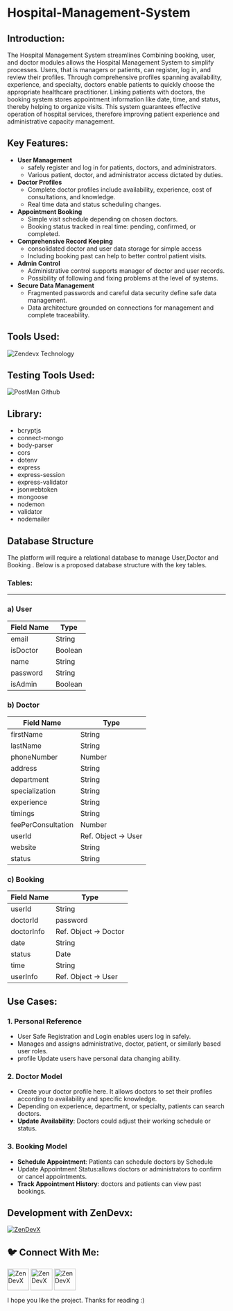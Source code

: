 # Hospital-Management-System
<h2 align="left">Introduction:</h2>

The Hospital Management System streamlines Combining booking, user, and doctor modules allows the Hospital Management System to simplify processes. Users, that is managers or patients, can register, log in, and review their profiles. Through comprehensive profiles spanning availability, experience, and specialty, doctors enable patients to quickly choose the appropriate healthcare practitioner. Linking patients with doctors, the booking system stores appointment information like date, time, and status, thereby helping to organize visits. This system guarantees effective operation of hospital services, therefore improving patient experience and administrative capacity management.

<h2 align="left">Key Features:</h2>

- **User Management**
    - safely register and log in for patients, doctors, and administrators.
    - Various patient, doctor, and administrator access dictated by duties.
- **Doctor Profiles**
    - Complete doctor profiles include availability, experience, cost of consultations, and knowledge.
    - Real time data and status scheduling changes.
- **Appointment Booking**
    - Simple visit schedule depending on chosen doctors.
    - Booking status tracked in real time: pending, confirmed, or completed.
- **Comprehensive Record Keeping**
    - consolidated doctor and user data storage for simple access
    - Including booking past can help to better control patient visits.
- **Admin Control**
    - Administrative control supports manager of doctor and user records.
    - Possibility of following and fixing problems at the level of systems.
- **Secure Data Management**
    - Fragmented passwords and careful data security define safe data management.
    - Data architecture grounded on connections for management and complete traceability.
    
<h2 align="left">Tools Used:</h2>

![Zendevx Technology](https://github.com/user-attachments/assets/36c979fe-929e-44a4-8958-9c15dc466e35)

<h2 align="left">Testing Tools Used:</h2>

![PostMan Github](https://github.com/user-attachments/assets/3381c639-715f-40b9-85d3-08384553ee12)

<h2 align="left">Library:</h2>

- bcryptjs
- connect-mongo
- body-parser
- cors
- dotenv
- express
- express-session
- express-validator
- jsonwebtoken
- mongoose
- nodemon
- validator
- nodemailer

<h2 align="left">Database Structure</h2>

The platform will require a relational database to manage User,Doctor and Booking . Below is a proposed database structure with the key tables.

### **Tables**:

---

### a) User

| **Field Name** | **Type** |
| --- | --- |
| email | String |
| isDoctor | Boolean |
| name | String |
| password | String |
| isAdmin | Boolean |

### b)  Doctor

| **Field Name** | **Type** |
| --- | --- |
| firstName | String |
| lastName | String |
| phoneNumber | Number |
| address | String |
| department | String |
| specialization | String |
| experience | String |
| timings | String |
| feePerConsultation | Number |
| userId | Ref. Object → User |
| website | String |
| status | String |

### c) Booking

| **Field Name** | **Type** |
| --- | --- |
| userId | String |
| doctorId | password |
| doctorInfo | Ref. Object → Doctor |
| date | String |
| status | Date |
| time | String |
| userInfo | Ref. Object → User |



<h2 align="left">Use Cases:</h2>



### 1. Personal Reference

- User Safe Registration and Login enables users log in safely.
- Manages and assigns administrative, doctor, patient, or similarly based user roles.
- profile Update users have personal data changing ability.

### **2. Doctor Model**

- Create your doctor profile here. It allows doctors to set their profiles according to availability and specific knowledge.
- Depending on experience, department, or specialty, patients can search doctors.
- **Update Availability**: Doctors could adjust their working schedule or status.

### **3. Booking Model**

- **Schedule Appointment**: Patients can schedule doctors by Schedule
- Update Appointment Status:allows doctors or administrators to confirm or cancel appointments.
- **Track Appointment History**: doctors and patients can view past bookings.
  
<h2 align="left">Development with ZenDevx:</h2>

<a href="https://www.zendevx.com/" target="blank"><img align="center" src="https://github.com/user-attachments/assets/7dd7220f-e83c-4490-9ac2-beab3bcf8c35" alt="ZenDevX" height="auto" width="auto" /></a>


<h2 align="left">🐦 Connect With Me:</h2>

<a href="https://www.linkedin.com/company/zendevx/" target="blank"><img align="center" src="https://github.com/user-attachments/assets/9a6080ca-4265-43e5-8652-9454651970a9" alt="ZenDevX" height="50" width="50" /></a>
<a href="https://www.youtube.com/@zendevx" target="blank"><img align="center" src="https://github.com/user-attachments/assets/1beefdd6-fa17-49c9-bde7-e8f30f539b96" alt="ZenDevX" height="50" width="50" /></a>
<a href="https://x.com/IamZenDevX" target="blank"><img align="center" src="https://github.com/user-attachments/assets/f1eeb865-3d23-407a-9a2b-d76b4e85c6dd" alt="ZenDevX" height="50" width="50" /></a>

I hope you like the project. Thanks for reading :)
